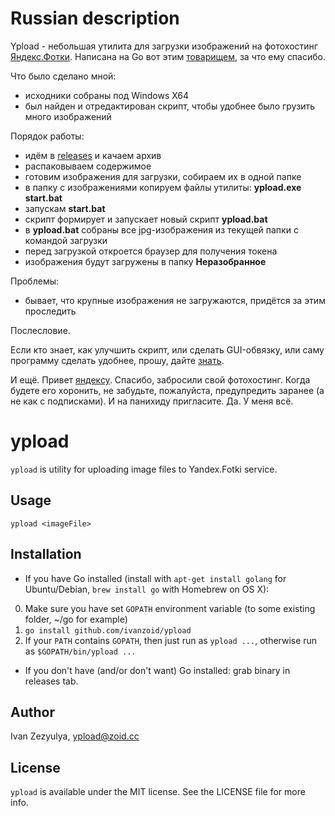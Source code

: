 # Russian description

Ypload - небольшая утилита для загрузки изображений на фотохостинг [Яндекс.Фотки](https://fotki.yandex.ru/next). Написана на Go вот этим [товарищем](https://github.com/ivanzoid), за что ему спасибо.

Что было сделано мной:

* исходники собраны под Windows X64
* был найден и отредактирован скрипт, чтобы удобнее было грузить много изображений

Порядок работы:

* идём в [releases](https://github.com/silentbay/ypload/releases) и качаем архив
* распаковываем содержимое
* готовим изображения для загрузки, собираем их в одной папке
* в папку с изображениями копируем файлы утилиты: **ypload.exe start.bat**
* запускам **start.bat**
* скрипт формирует и запускает новый скрипт **ypload.bat**
* в **ypload.bat** собраны все jpg-изображения из текущей папки с командой загрузки
* перед загрузкой откроется браузер для получения токена
* изображения будут загружены в папку **Неразобранное**

Проблемы:

* бывает, что крупные изображения не загружаются, придётся за этим проследить

Послесловие.

Если кто знает, как улучшить скрипт, или сделать GUI-обвязку, или саму программу сделать удобнее, прошу, дайте [знать](https://github.com/silentbay/ypload/issues).

И ещё. Привет [яндексу](https://github.com/yandex). Спасибо, забросили свой фотохостинг. Когда будете его хоронить, не забудьте, пожалуйста, предупредить заранее (а не как с подписками). И на панихиду пригласите. Да. У меня всё.

# ypload

`ypload` is utility for uploading image files to Yandex.Fotki service.

## Usage

    ypload <imageFile>

## Installation

- If you have Go installed (install with `apt-get install golang` for Ubuntu/Debian, `brew install go` with Homebrew on OS X):
 0. Make sure you have set `GOPATH` environment variable (to some existing folder, ~/go for example)
 1. `go install github.com/ivanzoid/ypload`
 2. If your `PATH` contains `GOPATH`, then just run as `ypload ...`, otherwise run as `$GOPATH/bin/ypload ...`

- If you don't have (and/or don't want) Go installed: grab binary in releases tab.

## Author

Ivan Zezyulya, ypload@zoid.cc

## License

`ypload` is available under the MIT license. See the LICENSE file for more info.
